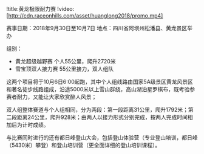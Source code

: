 !title:黄龙极限耐力赛
!video:[http://cdn.raceonhills.com/asset/huanglong2018/promo.mp4]

赛事日期：2018年9月30日至10月7日
地点：四川省阿坝州松潘县、黄龙景区举办

组别：
* 黄龙超级越野赛
  个人55公里，爬升2720米
* 雪宝顶双人接力赛
  55公里接力，双人组队

这两个项目将于10月6日6:00起跑，其中个人组线路由国家5A级景区黄龙风景区和著名徒步线路组成，沿途5000米以上雪山群绕，高山湖泊星罗棋布，既考验参赛者耐力，又能让大家欣赏醉人风景；

双人组整体赛道与个人组相同，分为两段：第一段距离31公里，爬升1792米；第二段距离24公里，爬升928米；由两人以接力形式分别完成，按两人完成时间相加后为计时成绩。

与比赛同时进行的还有都日峰登山大会，包括登山体验营（专业登山培训，都日峰（5430米）攀登）和登山培训营（更全面详细的登山培训课程）。
